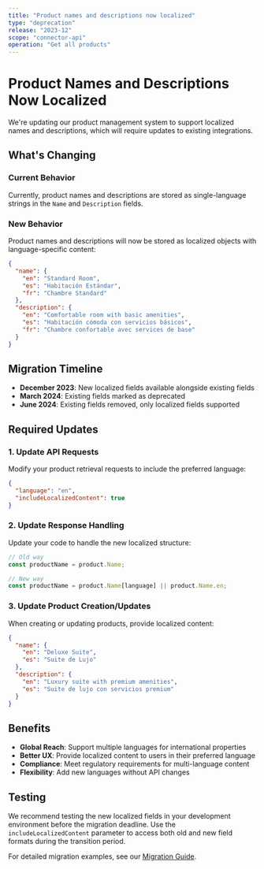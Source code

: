 ```yaml
---
title: "Product names and descriptions now localized"
type: "deprecation"
release: "2023-12"
scope: "connector-api"
operation: "Get all products"
---
```


# Product Names and Descriptions Now Localized

We're updating our product management system to support localized names and descriptions, which will require updates to existing integrations.

## What's Changing

### Current Behavior
Currently, product names and descriptions are stored as single-language strings in the `Name` and `Description` fields.

### New Behavior
Product names and descriptions will now be stored as localized objects with language-specific content:

```json
{
  "name": {
    "en": "Standard Room",
    "es": "Habitación Estándar",
    "fr": "Chambre Standard"
  },
  "description": {
    "en": "Comfortable room with basic amenities",
    "es": "Habitación cómoda con servicios básicos",
    "fr": "Chambre confortable avec services de base"
  }
}
```

## Migration Timeline

- **December 2023**: New localized fields available alongside existing fields
- **March 2024**: Existing fields marked as deprecated
- **June 2024**: Existing fields removed, only localized fields supported

## Required Updates

### 1. Update API Requests
Modify your product retrieval requests to include the preferred language:

```json
{
  "language": "en",
  "includeLocalizedContent": true
}
```

### 2. Update Response Handling
Update your code to handle the new localized structure:

```javascript
// Old way
const productName = product.Name;

// New way
const productName = product.Name[language] || product.Name.en;
```

### 3. Update Product Creation/Updates
When creating or updating products, provide localized content:

```json
{
  "name": {
    "en": "Deluxe Suite",
    "es": "Suite de Lujo"
  },
  "description": {
    "en": "Luxury suite with premium amenities",
    "es": "Suite de lujo con servicios premium"
  }
}
```

## Benefits

- **Global Reach**: Support multiple languages for international properties
- **Better UX**: Provide localized content to users in their preferred language
- **Compliance**: Meet regulatory requirements for multi-language content
- **Flexibility**: Add new languages without API changes

## Testing

We recommend testing the new localized fields in your development environment before the migration deadline. Use the `includeLocalizedContent` parameter to access both old and new field formats during the transition period.

For detailed migration examples, see our [Migration Guide](../deprecations/product-localization-migration.md). 